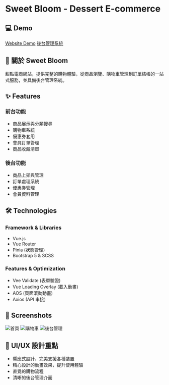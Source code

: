 # Sweet Bloom - Dessert E-commerce

## 💻 Demo
[Website Demo](your-url)
[後台管理系統](admin-url)

## 🎯 關於 Sweet Bloom
甜點電商網站，提供完整的購物體驗，從商品瀏覽、購物車管理到訂單結帳的一站式服務，並具備後台管理系統。

## ✨ Features
### 前台功能
- 商品展示與分類搜尋
- 購物車系統
- 優惠券套用
- 會員訂單管理
- 商品收藏清單

### 後台功能
- 商品上架與管理
- 訂單處理系統
- 優惠券管理
- 會員資料管理

## 🛠 Technologies
### Framework & Libraries
- Vue.js 
- Vue Router
- Pinia (狀態管理)
- Bootstrap 5 & SCSS

### Features & Optimization
- Vee Validate (表單驗證)
- Vue Loading Overlay (載入動畫)
- AOS (頁面滾動動畫)
- Axios (API 串接)

## 📱 Screenshots
![首頁](homepage-url)
![購物車](cart-url)
![後台管理](admin-url)

## 🎨 UI/UX 設計重點
- 響應式設計，完美支援各種裝置
- 精心設計的動畫效果，提升使用體驗
- 直覺的購物流程
- 清晰的後台管理介面
